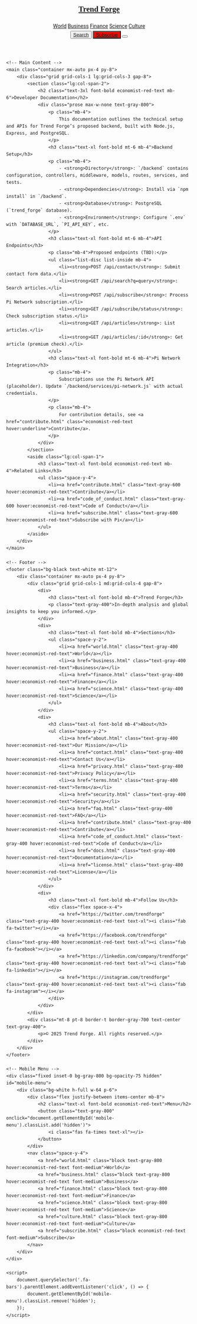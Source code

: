 <!DOCTYPE html>
<html lang="en">
<head>
    <meta charset="UTF-8">
    <meta name="viewport" content="width=device-width, initial-scale=1.0">
    <title>Documentation - Trend Forge</title>
    <script src="https://cdn.tailwindcss.com"></script>
    <link rel="stylesheet" href="https://cdnjs.cloudflare.com/ajax/libs/font-awesome/6.5.1/css/all.min.css">
    <style>
        @import url('https://fonts.googleapis.com/css2?family=Roboto+Slab:wght@400;700&family=Roboto:wght@400;500;700&display=swap');
        body { font-family: 'Roboto', sans-serif; line-height: 1.6; }
        h1, h2, h3 { font-family: 'Roboto Slab', serif; }
        .economist-red { background-color: #e3120b; }
        .economist-red-text { color: #e3120b; }
    </style>
</head>
<body class="bg-white">
    <!-- Header -->
    <header class="bg-white border-b border-gray-200 sticky top-0 z-50 shadow-sm">
        <nav class="container mx-auto px-4 py-4 flex items-center justify-between">
            <div class="flex items-center space-x-6">
                <h1 class="text-3xl font-bold economist-red-text"><a href="index.html">Trend Forge</a></h1>
                <div class="hidden md:flex space-x-6">
                    <a href="world.html" class="text-gray-800 hover:economist-red-text font-medium">World</a>
                    <a href="business.html" class="text-gray-800 hover:economist-red-text font-medium">Business</a>
                    <a href="finance.html" class="text-gray-800 hover:economist-red-text font-medium">Finance</a>
                    <a href="science.html" class="text-gray-800 hover:economist-red-text font-medium">Science</a>
                    <a href="culture.html" class="text-gray-800 hover:economist-red-text font-medium">Culture</a>
                </div>
            </div>
            <div class="flex items-center space-x-4">
                <button class="bg-gray-100 text-gray-800 px-4 py-2 rounded-md hover:bg-gray-200">
                    <a href="search.html"><i class="fas fa-search mr-2"></i>Search</a>
                </button>
                <button class="economist-red text-white px-4 py-2 rounded-md hover:bg-red-700">
                    <a href="subscribe.html">Subscribe</a>
                </button>
                <button class="md:hidden">
                    <i class="fas fa-bars text-gray-800 text-xl"></i>
                </button>
            </div>
        </nav>
    </header>

    <!-- Main Content -->
    <main class="container mx-auto px-4 py-8">
        <div class="grid grid-cols-1 lg:grid-cols-3 gap-8">
            <section class="lg:col-span-2">
                <h2 class="text-3xl font-bold economist-red-text mb-6">Developer Documentation</h2>
                <div class="prose max-w-none text-gray-800">
                    <p class="mb-4">
                        This documentation outlines the technical setup and APIs for Trend Forge’s proposed backend, built with Node.js, Express, and PostgreSQL.
                    </p>
                    <h3 class="text-xl font-bold mt-6 mb-4">Backend Setup</h3>
                    <p class="mb-4">
                        - <strong>Directory</strong>: `/backend` contains configuration, controllers, middleware, models, routes, services, and tests.
                        - <strong>Dependencies</strong>: Install via `npm install` in `/backend`.
                        - <strong>Database</strong>: PostgreSQL (`trend_forge` database).
                        - <strong>Environment</strong>: Configure `.env` with `DATABASE_URL`, `PI_API_KEY`, etc.
                    </p>
                    <h3 class="text-xl font-bold mt-6 mb-4">API Endpoints</h3>
                    <p class="mb-4">Proposed endpoints (TBD):</p>
                    <ul class="list-disc list-inside mb-4">
                        <li><strong>POST /api/contact</strong>: Submit contact form data.</li>
                        <li><strong>GET /api/search?q=query</strong>: Search articles.</li>
                        <li><strong>POST /api/subscribe</strong>: Process Pi Network subscription.</li>
                        <li><strong>GET /api/subscribe/status</strong>: Check subscription status.</li>
                        <li><strong>GET /api/articles</strong>: List articles.</li>
                        <li><strong>GET /api/articles/:id</strong>: Get article (premium check).</li>
                    </ul>
                    <h3 class="text-xl font-bold mt-6 mb-4">Pi Network Integration</h3>
                    <p class="mb-4">
                        Subscriptions use the Pi Network API (placeholder). Update `/backend/services/pi-network.js` with actual credentials.
                    </p>
                    <p class="mb-4">
                        For contribution details, see <a href="contribute.html" class="economist-red-text hover:underline">Contribute</a>.
                    </p>
                </div>
            </section>
            <aside class="lg:col-span-1">
                <h3 class="text-xl font-bold economist-red-text mb-4">Related Links</h3>
                <ul class="space-y-4">
                    <li><a href="contribute.html" class="text-gray-600 hover:economist-red-text">Contribute</a></li>
                    <li><a href="code_of_conduct.html" class="text-gray-600 hover:economist-red-text">Code of Conduct</a></li>
                    <li><a href="subscribe.html" class="text-gray-600 hover:economist-red-text">Subscribe with Pi</a></li>
                </ul>
            </aside>
        </div>
    </main>

    <!-- Footer -->
    <footer class="bg-black text-white mt-12">
        <div class="container mx-auto px-4 py-8">
            <div class="grid grid-cols-1 md:grid-cols-4 gap-8">
                <div>
                    <h3 class="text-xl font-bold mb-4">Trend Forge</h3>
                    <p class="text-gray-400">In-depth analysis and global insights to keep you informed.</p>
                </div>
                <div>
                    <h3 class="text-xl font-bold mb-4">Sections</h3>
                    <ul class="space-y-2">
                        <li><a href="world.html" class="text-gray-400 hover:economist-red-text">World</a></li>
                        <li><a href="business.html" class="text-gray-400 hover:economist-red-text">Business</a></li>
                        <li><a href="finance.html" class="text-gray-400 hover:economist-red-text">Finance</a></li>
                        <li><a href="science.html" class="text-gray-400 hover:economist-red-text">Science</a></li>
                    </ul>
                </div>
                <div>
                    <h3 class="text-xl font-bold mb-4">About</h3>
                    <ul class="space-y-2">
                        <li><a href="about.html" class="text-gray-400 hover:economist-red-text">Our Mission</a></li>
                        <li><a href="contact.html" class="text-gray-400 hover:economist-red-text">Contact Us</a></li>
                        <li><a href="privacy.html" class="text-gray-400 hover:economist-red-text">Privacy Policy</a></li>
                        <li><a href="terms.html" class="text-gray-400 hover:economist-red-text">Terms</a></li>
                        <li><a href="security.html" class="text-gray-400 hover:economist-red-text">Security</a></li>
                        <li><a href="faq.html" class="text-gray-400 hover:economist-red-text">FAQ</a></li>
                        <li><a href="contribute.html" class="text-gray-400 hover:economist-red-text">Contribute</a></li>
                        <li><a href="code_of_conduct.html" class="text-gray-400 hover:economist-red-text">Code of Conduct</a></li>
                        <li><a href="docs.html" class="text-gray-400 hover:economist-red-text">Documentation</a></li>
                        <li><a href="license.html" class="text-gray-400 hover:economist-red-text">License</a></li>
                    </ul>
                </div>
                <div>
                    <h3 class="text-xl font-bold mb-4">Follow Us</h3>
                    <div class="flex space-x-4">
                        <a href="https://twitter.com/trendforge" class="text-gray-400 hover:economist-red-text text-xl"><i class="fab fa-twitter"></i></a>
                        <a href="https://facebook.com/trendforge" class="text-gray-400 hover:economist-red-text text-xl"><i class="fab fa-facebook"></i></a>
                        <a href="https://linkedin.com/company/trendforge" class="text-gray-400 hover:economist-red-text text-xl"><i class="fab fa-linkedin"></i></a>
                        <a href="https://instagram.com/trendforge" class="text-gray-400 hover:economist-red-text text-xl"><i class="fab fa-instagram"></i></a>
                    </div>
                </div>
            </div>
            <div class="mt-8 pt-8 border-t border-gray-700 text-center text-gray-400">
                <p>© 2025 Trend Forge. All rights reserved.</p>
            </div>
        </div>
    </footer>

    <!-- Mobile Menu -->
    <div class="fixed inset-0 bg-gray-800 bg-opacity-75 hidden" id="mobile-menu">
        <div class="bg-white h-full w-64 p-6">
            <div class="flex justify-between items-center mb-8">
                <h2 class="text-xl font-bold economist-red-text">Menu</h2>
                <button class="text-gray-800" onclick="document.getElementById('mobile-menu').classList.add('hidden')">
                    <i class="fas fa-times text-xl"></i>
                </button>
            </div>
            <nav class="space-y-4">
                <a href="world.html" class="block text-gray-800 hover:economist-red-text font-medium">World</a>
                <a href="business.html" class="block text-gray-800 hover:economist-red-text font-medium">Business</a>
                <a href="finance.html" class="block text-gray-800 hover:economist-red-text font-medium">Finance</a>
                <a href="science.html" class="block text-gray-800 hover:economist-red-text font-medium">Science</a>
                <a href="culture.html" class="block text-gray-800 hover:economist-red-text font-medium">Culture</a>
                <a href="subscribe.html" class="block economist-red-text font-medium">Subscribe</a>
            </nav>
        </div>
    </div>

    <script>
        document.querySelector('.fa-bars').parentElement.addEventListener('click', () => {
            document.getElementById('mobile-menu').classList.remove('hidden');
        });
    </script>
</body>
</html>
